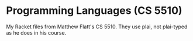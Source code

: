 # Programming Languages (CS 5510)

My Racket files from Matthew Flatt's CS 5510. They use plai, not plai-typed as he does in his course.
